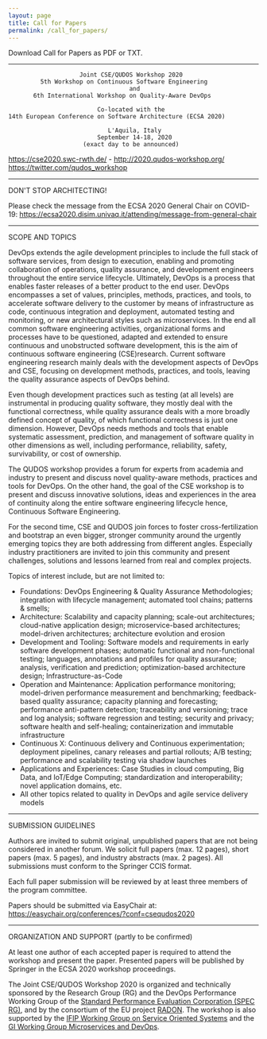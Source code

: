 ```yaml
---
layout: page
title: Call for Papers
permalink: /call_for_papers/
---
```


Download Call for Papers as PDF or TXT.

------------------------------------------------------------------------------------------

                        Joint CSE/QUDOS Workshop 2020
             5th Workshop on Continuous Software Engineering 
                                      and 
           6th International Workshop on Quality-Aware DevOps
    
                             Co-located with the
    14th European Conference on Software Architecture (ECSA 2020)
    
                                L'Aquila, Italy
                             September 14-18, 2020 
                         (exact day to be announced)

   https://cse2020.swc-rwth.de/ - http://2020.qudos-workshop.org/
                     https://twitter.com/qudos_workshop

-------------------------------------------------------------------------------

DON'T STOP ARCHITECTING!

Please check the message from the ECSA 2020 General Chair on COVID-19: https://ecsa2020.disim.univaq.it/attending/message-from-general-chair

-------------------------------------------------------------------------------



SCOPE AND TOPICS

DevOps extends the agile development principles to include the full stack of 
software services, from design to execution, enabling and promoting 
collaboration of operations, quality assurance, and development engineers 
throughout the entire service lifecycle. Ultimately, DevOps is a process that 
enables faster releases of a better product to the end user. DevOps encompasses
a set of values, principles, methods, practices, and tools, to accelerate 
software delivery to the customer by means of infrastructure as code, 
continuous integration and deployment, automated testing and monitoring, or new
architectural styles such as microservices. In the end all common software 
engineering activities, organizational forms and processes have to be 
questioned, adapted and extended to ensure continuous and unobstructed software
development, this is the aim of continuous software engineering (CSE)research. 
Current software engineering research mainly deals with the development aspects
of DevOps and CSE, focusing on development methods, practices, and tools, 
leaving the quality assurance aspects of DevOps behind.

Even though development practices such as testing (at all levels) are 
instrumental in producing quality software, they mostly deal with the 
functional correctness, while quality assurance deals with a more broadly 
defined concept of quality, of which functional correctness is just one 
dimension. However, DevOps needs methods and tools that enable systematic 
assessment, prediction, and management of software quality in other dimensions 
as well, including performance, reliability, safety, survivability, or cost of 
ownership.

The QUDOS workshop provides a forum for experts from academia and industry to 
present and discuss novel quality-aware methods, practices and tools for 
DevOps. On the other hand, the goal of the CSE workshop is to present and 
discuss innovative solutions, ideas and experiences in the area of continuity 
along the entire software engineering lifecycle hence, Continuous Software 
Engineering. 

For the second time, CSE and QUDOS join forces to foster cross-fertilization 
and bootstrap an even bigger, stronger community around the urgently emerging 
topics they are both addressing from different angles. Especially industry 
practitioners are invited to join this community and present challenges, 
solutions and lessons learned from real and complex projects.

Topics of interest include, but are not limited to:
 * Foundations: DevOps Engineering & Quality Assurance Methodologies; 
   integration with lifecycle management; automated tool chains; 
   patterns & smells;
 * Architecture: Scalability and capacity planning; scale-out architectures;
   cloud-native application design; microservice-based architectures; 
   model-driven architectures; architecture evolution and erosion
 * Development and Tooling: Software models and requirements in early
   software development phases; automatic functional and non-functional 
   testing; languages, annotations and profiles for quality assurance; 
   analysis, verification and prediction; optimization-based architecture 
   design; Infrastructure-as-Code
 * Operation and Maintenance: Application performance monitoring; model-driven
   performance measurement and benchmarking; feedback-based quality assurance; 
   capacity planning and forecasting; performance anti-pattern detection; 
   traceability and versioning; trace and log analysis; software regression and
   testing; security and privacy; software health and self-healing; 
   containerization and immutable infrastructure
 * Continuous X: Continuous delivery and Continuous experimentation; deployment 
   pipelines, canary releases and partial rollouts; A/B testing; performance 
   and scalability testing via shadow launches
 * Applications and Experiences: Case Studies in cloud computing, Big Data, and
   IoT/Edge Computing; standardization and interoperability; novel application 
   domains, etc.
 * All other topics related to quality in DevOps and agile service delivery models

------------------------------------------------------------------------------------------

SUBMISSION GUIDELINES

Authors are invited to submit original, unpublished papers that are not being 
considered in another forum.  We solicit full papers (max. 12 pages), short 
papers (max. 5 pages), and industry abstracts (max. 2 pages). All submissions 
must conform to the Springer CCIS format. 

Each full paper submission will be reviewed by at least three members of the 
program committee.

Papers should be submitted via EasyChair at:
https://easychair.org/conferences/?conf=csequdos2020

------------------------------------------------------------------------------------------

ORGANIZATION AND SUPPORT (partly to be confirmed)

At least one author of each accepted paper is required to attend the workshop 
and present the paper. Presented papers will be published by Springer in the ECSA 2020 workshop proceedings.

The Joint CSE/QUDOS Workshop 2020 is organized and technically sponsored by the Research Group (RG) and the DevOps Performance Working Group of the [Standard Performance Evaluation Corporation (SPEC RG)](http://research.spec.org), and by the consortium of the EU project [RADON](http://radon-h2020.eu/). The workshop is also supported by the [IFIP Working Group on Service Oriented Systems](http://ifip-wg-sos.deib.polimi.it/)  and the [GI Working Group Microservices and DevOps](https://ak-msdo.gi.de/).


